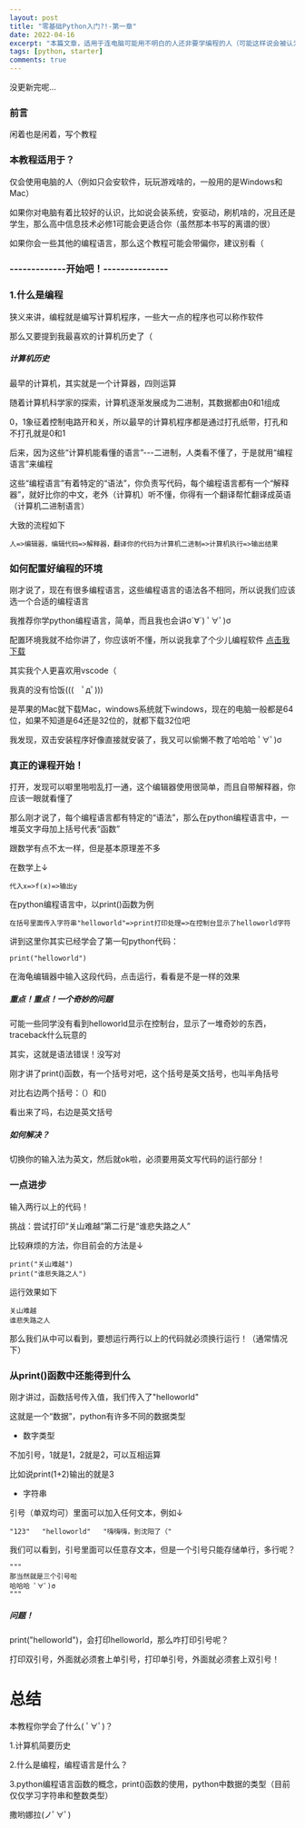 ```yaml
---
layout: post
title: "零基础Python入门?!-第一章"
date: 2022-04-16
excerpt: "本篇文章，适用于连电脑可能用不明白的人还非要学编程的人（可能这样说会被认为是不礼貌的）"
tags: [python, starter]
comments: true
---
```


没更新完呢...

### 前言
闲着也是闲着，写个教程

### 本教程适用于？
仅会使用电脑的人（例如只会安软件，玩玩游戏啥的，一般用的是Windows和Mac）

如果你对电脑有着比较好的认识，比如说会装系统，安驱动，刷机啥的，况且还是学生，那么高中信息技术必修1可能会更适合你（虽然那本书写的离谱的很）

如果你会一些其他的编程语言，那么这个教程可能会带偏你，建议别看（
### -------------开始吧！---------------
### 1.什么是编程
狭义来讲，编程就是编写计算机程序，一些大一点的程序也可以称作软件

那么又要提到我最喜欢的计算机历史了（

##### 计算机历史
最早的计算机，其实就是一个计算器，四则运算

随着计算机科学家的探索，计算机逐渐发展成为二进制，其数据都由0和1组成

0，1象征着控制电路开和关，所以最早的计算机程序都是通过打孔纸带，打孔和不打孔就是0和1

后来，因为这些“计算机能看懂的语言”---二进制，人类看不懂了，于是就用“编程语言”来编程

这些“编程语言”有着特定的“语法”，你负责写代码，每个编程语言都有一个“解释器”，就好比你的中文，老外（计算机）听不懂，你得有一个翻译帮忙翻译成英语（计算机二进制语言）

大致的流程如下

```
人=>编辑器，编辑代码=>解释器，翻译你的代码为计算机二进制=>计算机执行=>输出结果
```
### 如何配置好编程的环境
刚才说了，现在有很多编程语言，这些编程语言的语法各不相同，所以说我们应该选一个合适的编程语言

我推荐你学python编程语言，简单，而且我也会讲σ`∀´) ﾟ∀ﾟ)σ

配置环境我就不给你讲了，你应该听不懂，所以说我拿了个少儿编程软件 [点击我下载](https://python.codemao.cn/)

其实我个人更喜欢用vscode（

我真的没有恰饭(((　ﾟдﾟ)))

是苹果的Mac就下载Mac，windows系统就下windows，现在的电脑一般都是64位，如果不知道是64还是32位的，就都下载32位吧

我发现，双击安装程序好像直接就安装了，我又可以偷懒不教了哈哈哈 ﾟ∀ﾟ)σ

### 真正的课程开始！
打开，发现可以噼里啪啦乱打一通，这个编辑器使用很简单，而且自带解释器，你应该一眼就看懂了

那么刚才说了，每个编程语言都有特定的“语法”，那么在python编程语言中，一堆英文字母加上括号代表“函数”

跟数学有点不太一样，但是基本原理差不多

在数学上↓

```
代入x=>f(x)=>输出y
```

在python编程语言中，以print()函数为例

```
在括号里面传入字符串"helloworld"=>print打印处理=>在控制台显示了helloworld字符
```

讲到这里你其实已经学会了第一句python代码：

```
print("helloworld")
```

在海龟编辑器中输入这段代码，点击运行，看看是不是一样的效果

##### 重点！重点！一个奇妙的问题
可能一些同学没有看到helloworld显示在控制台，显示了一堆奇妙的东西，traceback什么玩意的

其实，这就是语法错误！没写对

刚才讲了print()函数，有一个括号对吧，这个括号是英文括号，也叫半角括号

对比右边两个括号：（）和()

看出来了吗，右边是英文括号

##### 如何解决？
切换你的输入法为英文，然后就ok啦，必须要用英文写代码的运行部分！

### 一点进步
输入两行以上的代码！

挑战：尝试打印“关山难越”第二行是“谁悲失路之人”

比较麻烦的方法，你目前会的方法是↓

```
print("关山难越")
print("谁悲失路之人")
```

运行效果如下

```
关山难越
谁悲失路之人
```

那么我们从中可以看到，要想运行两行以上的代码就必须换行运行！（通常情况下）

### 从print()函数中还能得到什么
刚才讲过，函数括号传入值，我们传入了"helloworld"

这就是一个“数据”，python有许多不同的数据类型

- 数字类型

不加引号，1就是1，2就是2，可以互相运算

比如说print(1+2)输出的就是3

- 字符串

引号（单双均可）里面可以加入任何文本，例如↓

```
"123"   "helloworld"   "嗨嗨嗨，到沈阳了（"
```

我们可以看到，引号里面可以任意存文本，但是一个引号只能存储单行，多行呢？

```
"""
那当然就是三个引号啦
哈哈哈 ﾟ∀ﾟ)σ
"""
```

##### 问题！
print("helloworld")，会打印helloworld，那么咋打印引号呢？

打印双引号，外面就必须套上单引号，打印单引号，外面就必须套上双引号！

# 总结
本教程你学会了什么( ﾟ∀ﾟ)？

1.计算机简要历史

2.什么是编程，编程语言是什么？

3.python编程语言函数的概念，print()函数的使用，python中数据的类型（目前仅仅学习字符串和整数类型）

撒哟娜拉(ノﾟ∀ﾟ)
